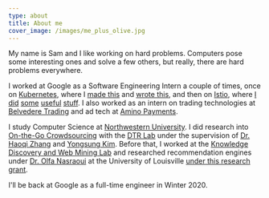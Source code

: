 ```yaml
---
type: about 
title: About me 
cover_image: /images/me_plus_olive.jpg 
---
```


My name is Sam and I like working on hard problems. Computers pose some interesting ones and solve a few others, but really, there are hard problems everywhere.


I worked at Google as a Software Engineering Intern a couple of times, once on [Kubernetes](https://kubernetes.io/), where I [made this](https://github.com/kubernetes-sigs/mutating-trace-admission-controller) and [wrote this](https://github.com/kubernetes/enhancements/pull/650), and then on [Istio](https://istio.io), where [I did](https://github.com/istio/istio/pull/15503) [some](https://github.com/istio/istio/pull/15941) [useful](https://github.com/istio/istio/pull/15418) [stuff](https://github.com/istio/istio/pull/15297). I also worked as an intern on trading technologies at [Belvedere Trading](http://www.belvederetrading.com/) and ad tech at [Amino Payments](https://www.aminopay.com/).

I study Computer Science at [Northwestern University](https://www.mccormick.northwestern.edu/eecs/computer-science/). I did research into [On-the-Go Crowdsourcing](http://users.eecs.northwestern.edu/~ykt413/papers/otg.pdf) with the [DTR Lab](http://dtr.northwestern.edu/) under the supervision of [Dr. Haoqi Zhang](http://users.eecs.northwestern.edu/~hq/) and [Yongsung Kim](http://yongsungkim.com/). Before that, I worked at the [Knowledge Discovery and Web Mining Lab](http://webmining.spd.louisville.edu/) and researched recommendation engines under [Dr. Olfa Nasraoui](http://louisville.edu/speed/people/faculty/nasraouiOlfa) at the University of Louisville [under this research grant](https://www.nsf.gov/awardsearch/showAward?AWD_ID=1549981).

I'll be back at Google as a full-time engineer in Winter 2020.
